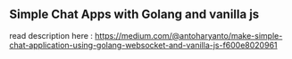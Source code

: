 ## Simple Chat Apps with Golang and vanilla js

read description here :
https://medium.com/@antoharyanto/make-simple-chat-application-using-golang-websocket-and-vanilla-js-f600e8020961